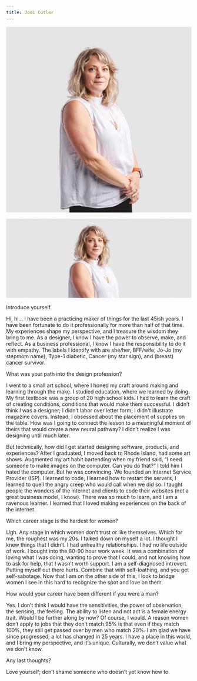 ```yaml
---
title: Jodi Cutler
---
```


<grid classname="background-bleed">
<column lg="16">

<art-direction>

![Jodi Cutler card image](./608x608.jpg)

![Jodi Cutler hero image](./2624x1120.jpg)

</art-direction>

<community-lead name="Jodi Cutler" position="Design Principal and Practice Lead" department="IBM Watson Health"></community-lead>

</column>
</grid>

<grid className="community__grid" background="gray-10">
<column sm="3" md="3" lg="3">

<span className="community__prompt">Introduce yourself.</span>

</column>

<column md="6" lg="8" offset_lg="1">

Hi, hi… I have been a practicing maker of things for the last 45ish years. I have been fortunate to do it professionally for more than half of that time. My experiences shape my perspective, and I treasure the wisdom they bring to me. As a designer, I know I have the power to observe, make, and reflect. As a business professional, I know I have the responsibility to do it with empathy. The labels I identify with are she/her, BFF/wife, Jo-Jo (my stepmom name), Type-1 diabetic, Cancer (my star sign), and (breast) cancer survivor.

</column>
</grid>

<grid className="community__grid" background="gray-10">
<column sm="3" md="3" lg="3">

<span className="community__prompt">What was your path into the design profession?</span>

</column>

<column md="6" lg="8" offset_lg="1">

I went to a small art school, where I honed my craft around making and learning through the make. I studied education, where we learned by doing. My first textbook was a group of 20 high school kids. I had to learn the craft of creating conditions, conditions that would make them successful. I didn’t think I was a designer; I didn’t labor over letter form; I didn't illustrate magazine covers. Instead, I obsessed about the placement of supplies on the table. How was I going to connect the lesson to a meaningful moment of theirs that would create a new neural pathway? I didn’t realize I was designing until much later.

But technically, how did I get started designing software, products, and experiences? After I graduated, I moved back to Rhode Island, had some art shows. Augmented my art habit bartending when my friend said, “I need someone to make images on the computer. Can you do that?” I told him I hated the computer. But he was convincing. We founded an Internet Service Provider (ISP). I learned to code, I learned how to restart the servers, I learned to quell the angry creep who would call when we did so. I taught people the wonders of the internet and clients to code their websites (not a great business model, I know). There was so much to learn, and I am a ravenous learner. I learned that I loved making experiences on the back of the internet.

</column>
</grid>

<grid className="community__grid" background="gray-10">
<column sm="3" md="3" lg="3">

<span className="community__prompt">Which career stage is the hardest for women?</span>

</column>

<column md="6" lg="8" offset_lg="1">

Ugh. Any stage in which women don’t trust or like themselves. Which for me, the roughest was my 20s. I talked down on myself a lot. I thought I knew things that I didn’t. I had unhealthy relationships. I had no life outside of work. I bought into the 80-90 hour work week. It was a combination of loving what I was doing, wanting to prove that I could, and not knowing how to ask for help, that I wasn’t worth support. I am a self-diagnosed introvert. Putting myself out there hurts. Combine that with self-loathing, and you get self-sabotage. Now that I am on the other side of this, I look to bridge women I see in this hard to recognize the spot and love on them.

</column>
</grid>

<grid className="community__grid" background="gray-10">
<column sm="3" md="3" lg="3">

<span className="community__prompt">How would your career have been different if you were a man?</span>

</column>

<column md="6" lg="8" offset_lg="1">

Yes. I don’t think I would have the sensitivities, the power of observation, the sensing, the feeling. The ability to listen and not act is a female energy trait. Would I be further along by now? Of course, I would. A reason women don’t apply to jobs that they don’t match 95% is that even if they match 100%, they still get passed over by men who match 20%. I am glad we have since progressed; a lot has changed in 25 years. I have a place in this world, and I bring my perspective, and it’s unique. Culturally, we don’t value what we don't know.

</column>
</grid>

<grid className="community__grid" background="gray-10">
<column sm="3" md="3" lg="3">

<span className="community__prompt">Any last thoughts?</span>

</column>

<column md="6" lg="8" offset_lg="1">

Love yourself; don’t shame someone who doesn’t yet know how to.

</column>
</grid>
